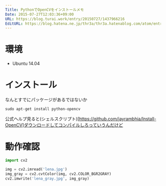 ```yaml
---
Title: PythonでOpenCVをインストールメモ
Date: 2015-07-27T12:03:36+09:00
URL: https://blog.turai.work/entry/20150727/1437966216
EditURL: https://blog.hatena.ne.jp/thr3a/thr3a.hatenablog.com/atom/entry/8454420450103543527
---
```


# 環境

- Ubuntu 14.04

# インストール
なんとすでにパッケージがあるではないか
```
sudo apt-get install python-opencv
```

公式ヘルプ見ると(シェルスクリプト)[https://github.com/jayrambhia/Install-OpenCV]ダウンロードしてコンパイルしろっていうんだけど

# 動作確認

```python
import cv2

img = cv2.imread('lena.jpg')
img_gray = cv2.cvtColor(img, cv2.COLOR_BGR2GRAY)
cv2.imwrite('lena_gray.jpg', img_gray)
```
